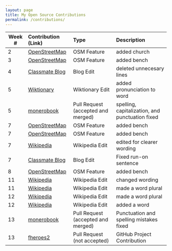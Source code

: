 ```yaml
---
layout: page
title: My Open Source Contributions
permalink: /contributions/
---
```


<!--
Type of the contribution should be "Wikipedia edit", "OpenStreet Map feature", "Project Documentation", "Project Code", "Blog Edit", etc.

The description should include a brief summary of what you did.

Replace the first row below with your contribution.

-->


| Week #       | Contribution (Link)  | Type  | Description |
|---|:---|:---|:---|
|  2  | [OpenStreetMap](https://openstreetmap.org/changeset/74404265) | OSM Feature | added church |
|  3  | [OpenStreetMap](https://openstreetmap.org/changeset/74738073) | OSM Feature | added bench |
|  4  | [Classmate Blog](https://github.com/hunter-college-ossd-fall-2019/ariella879-weekly/pull/2) | Blog Edit | deleted unnecesary lines |
|  5  | [Wiktionary](https://en.wiktionary.org/w/index.php?title=pleat&oldid=54313932) | Wiktionary Edit | added pronunciation to word |
|  5  | [monerobook](https://github.com/monerobook/monerobook/pull/74) | Pull Request (accepted and merged) | spelling, capitalization, and punctuation fixed |
|  7  | [OpenStreetMap](https://openstreetmap.org/changeset/75471058) | OSM Feature | added bench |
|  7  | [OpenStreetMap](https://openstreetmap.org/changeset/75628411) | OSM Feature | added bench |
|  7  | [Wikipedia](https://en.wikipedia.org/wiki/JoJo%27s_Bizarre_Adventure_(video_game)) | Wikipedia Edit | edited for clearer wording |
|  7  | [Classmate Blog](https://github.com/hunter-college-ossd-fall-2019/sjku1-weekly/pull/4) | Blog Edit | Fixed run-on sentence |
|  8  | [OpenStreetMap](https://www.openstreetmap.org/changeset/76074439) | OSM Feature | added bench |
| 11  | [Wikipedia](https://en.wikipedia.org/w/index.php?title=M.U.G.E.N&diff=prev&oldid=925103561) | Wikipedia Edit | changed wording |
| 11  | [Wikipedia](https://en.wikipedia.org/w/index.php?title=Nokia_N900&diff=prev&oldid=925529356) | Wikipedia Edit | made a word plural |
| 12  | [Wikipedia](https://en.wikipedia.org/w/index.php?title=Nokia_N9&diff=prev&oldid=926695729) | Wikipedia Edit | made a word plural |
| 12  | [Wikipedia](https://en.wikipedia.org/w/index.php?title=Nokia_N800&diff=prev&oldid=926759284) | Wikipedia Edit | added a word |
| 13  | [monerobook](https://github.com/monerobook/monerobook/pull/79) | Pull Request (accepted and merged) | Punctuation and spelling mistakes fixed |
| 13  | [fheroes2](https://github.com/ihhub/fheroes2/pull/252) | Pull Request (not accepted) | GitHub Project Contribution | Read stats from csv file |
